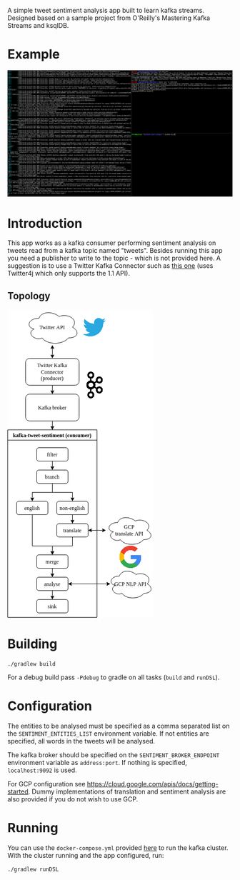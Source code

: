 A simple tweet sentiment analysis app built to learn kafka streams. Designed
based on a sample project from O'Reilly's Mastering Kafka Streams and ksqlDB.

# Example

![Example usage](res/example.gif)

# Introduction

This app works as a kafka consumer performing sentiment analysis on tweets read
from a kafka topic named "tweets". Besides running this app you need a
publisher to write to the topic - which is not provided here. A suggestion is
to use a Twitter Kafka Connector such as [this
one](https://github.com/afarah1/kafka-connect-twitter) (uses Twitter4j
which only supports the 1.1 API).

## Topology

![The stream processing topology](res/topo.png)

# Building

```
./gradlew build
```

For a debug build pass `-Pdebug` to gradle on all tasks (`build` and `runDSL`).

# Configuration

The entities to be analysed must be specified as a comma separated list on the
`SENTIMENT_ENTITIES_LIST` environment variable. If not entities are specified, all words
in the tweets will be analysed.

The kafka broker should be specified on the `SENTIMENT_BROKER_ENDPOINT`
environment variable as `address:port`. If nothing is specified,
`localhost:9092` is used.

For GCP configuration see https://cloud.google.com/apis/docs/getting-started.
Dummy implementations of translation and sentiment analysis are also provided
if you do not wish to use GCP.

# Running

You can use the `docker-compose.yml` provided
[here](https://github.com/afarah1/kafka-connect-twitter) to run the kafka
cluster. With the cluster running and the app configured, run:

```
./gradlew runDSL
```
